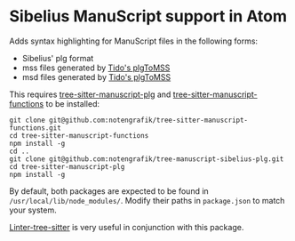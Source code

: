 # Sibelius ManuScript support in Atom

Adds syntax highlighting for ManuScript files in the following forms:

* Sibelius' plg format
* mss files generated by [Tido's plgToMSS](https://github.com/tido/plgToMSS/)
* msd files generated by [Tido's plgToMSS](https://github.com/tido/plgToMSS/)

This requires [tree-sitter-manuscript-plg](https://github.com/notengrafik/tree-sitter-manuscript-plg/) and [tree-sitter-manuscript-functions](https://github.com/notengrafik/tree-sitter-manuscript-functions/) to be installed:

    git clone git@github.com:notengrafik/tree-sitter-manuscript-functions.git
    cd tree-sitter-manuscript-functions
    npm install -g
    cd ..
    git clone git@github.com:notengrafik/tree-manuscript-sibelius-plg.git
    cd tree-sitter-manuscript-plg
    npm install -g

By default, both packages are expected to be found in `/usr/local/lib/node_modules/`. Modify their paths in `package.json` to match your system.

[Linter-tree-sitter](https://atom.io/packages/linter-tree-sitter) is very useful in conjunction with this package.
